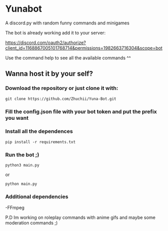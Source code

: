 # Yunabot
A discord.py with random funny commands and minigames

The bot is already working add it to your server:

https://discord.com/oauth2/authorize?client_id=1168867005101768714&permissions=1982663716304&scope=bot

Use the command help to see all the available commands ^^

## Wanna host it by your self?

### Download the repository or just clone it with:
```
git clone https://github.com/Zhuchii/Yuna-Bot.git
```
### Fill the **config.json** file with your bot token and put the prefix you want


### Install all the dependences
```
pip install -r requirements.txt
```

### Run the bot ;)
```
python3 main.py
```
or
```
python main.py
```

### Additional dependencies
-FFmpeg


P.D Im working on roleplay commands with anime gifs and maybe some moderation commands ;)

